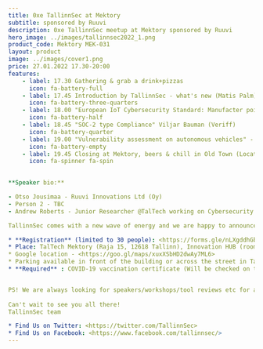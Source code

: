 ```yaml
---
title: 0xe TallinnSec at Mektory
subtitle: sponsored by Ruuvi
description: 0xe TallinnSec meetup at Mektory sponsored by Ruuvi
hero_image: ../images/tallinnsec2022_1.png
product_code: Mektory MEK-031
layout: product
image: ../images/cover1.png
price: 27.01.2022 17.30-20:00
features:
    - label: 17.30 Gathering & grab a drink+pizzas
      icon: fa-battery-full
    - label: 17.45 Introduction by TallinnSec - what's new (Matis Palm)
      icon: fa-battery-three-quarters
    - label: 18.00 "European IoT Cybersecurity Standard: Manufacter point of view" Otso Jousimaa, Ruuvi Innovations Ltd (Oy)
      icon: fa-battery-half
    - label: 18.45 "SOC-2 type Compliance" Viljar Bauman (Veriff)
      icon: fa-battery-quarter
    - label: 19.00 "Vulnerability assessment on autonomous vehicles" - Andrew Roberts (FinEst Smart City Center of Excellence) 
      icon: fa-battery-empty
    - label: 19.45 Closing at Mektory, beers & chill in Old Town (Location TBD)
      icon: fa-spinner fa-spin
    

**Speaker bio:**

- Otso Jousimaa - Ruuvi Innovations Ltd (Oy)
- Person 2 - TBC
- Andrew Roberts - Junior Researcher @TalTech working on Cybersecurity related to Autnomous Vehicles 

TallinnSec comes with a new wave of energy and we are happy to announce our very first event in 2022. Gotta admit, it took us a while to get back on our feet :D. The January event is kindly sponsored by Ruuvi Innovations Ltd (Oy). 

* **Registration** (limited to 30 people): <https://forms.gle/nLXgddhGba5jz3qt6>
* Place: TalTech Mektory (Raja 15, 12618 Tallinn), Innovation HUB (room MEK-031).
* Google location - <https://goo.gl/maps/xuxXSbHD2dwAy7ML6>
* Parking available in front of the building or across the street in TalTech parking location <https://goo.gl/maps/eq4h1UWHrN5UjLPP6>
* **Required** : COVID-19 vaccination certificate (Will be checked on the door together with your ID)


PS! We are always looking for speakers/workshops/tool reviews etc for all our coming events. If you want to share something awesome with our community contact us at tallinnsecmeetups[at]gmail.com
 
Can't wait to see you all there!
TallinnSec team

* Find Us on Twitter: <https://twitter.com/TallinnSec>
* Find Us on Facebook: <https://www.facebook.com/tallinnsec/>
---
```


